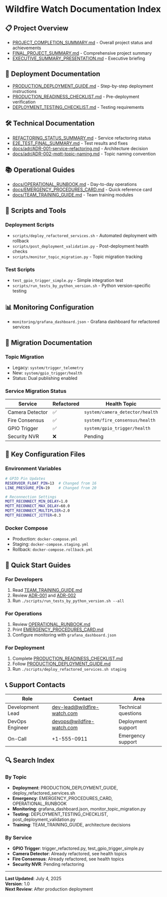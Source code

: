 # Wildfire Watch Documentation Index

## 📋 Project Overview
- [PROJECT_COMPLETION_SUMMARY.md](./PROJECT_COMPLETION_SUMMARY.md) - Overall project status and achievements
- [FINAL_PROJECT_SUMMARY.md](./FINAL_PROJECT_SUMMARY.md) - Comprehensive project summary
- [EXECUTIVE_SUMMARY_PRESENTATION.md](./EXECUTIVE_SUMMARY_PRESENTATION.md) - Executive briefing

## 🚀 Deployment Documentation
- [PRODUCTION_DEPLOYMENT_GUIDE.md](./PRODUCTION_DEPLOYMENT_GUIDE.md) - Step-by-step deployment instructions
- [PRODUCTION_READINESS_CHECKLIST.md](./PRODUCTION_READINESS_CHECKLIST.md) - Pre-deployment verification
- [DEPLOYMENT_TESTING_CHECKLIST.md](./DEPLOYMENT_TESTING_CHECKLIST.md) - Testing requirements

## 🛠️ Technical Documentation
- [REFACTORING_STATUS_SUMMARY.md](./REFACTORING_STATUS_SUMMARY.md) - Service refactoring status
- [E2E_TEST_FINAL_SUMMARY.md](./E2E_TEST_FINAL_SUMMARY.md) - Test results and fixes
- [docs/adr/ADR-001-service-refactoring.md](./docs/adr/ADR-001-service-refactoring.md) - Architecture decision
- [docs/adr/ADR-002-mqtt-topic-naming.md](./docs/adr/ADR-002-mqtt-topic-naming.md) - Topic naming convention

## 📚 Operational Guides
- [docs/OPERATIONAL_RUNBOOK.md](./docs/OPERATIONAL_RUNBOOK.md) - Day-to-day operations
- [docs/EMERGENCY_PROCEDURES_CARD.md](./docs/EMERGENCY_PROCEDURES_CARD.md) - Quick reference card
- [docs/TEAM_TRAINING_GUIDE.md](./docs/TEAM_TRAINING_GUIDE.md) - Team training modules

## 🔧 Scripts and Tools

### Deployment Scripts
- `scripts/deploy_refactored_services.sh` - Automated deployment with rollback
- `scripts/post_deployment_validation.py` - Post-deployment health checks
- `scripts/monitor_topic_migration.py` - Topic migration tracking

### Test Scripts
- `test_gpio_trigger_simple.py` - Simple integration test
- `scripts/run_tests_by_python_version.sh` - Python version-specific testing

## 📊 Monitoring Configuration
- `monitoring/grafana_dashboard.json` - Grafana dashboard for refactored services

## 🔄 Migration Documentation

### Topic Migration
- Legacy: `system/trigger_telemetry`
- New: `system/gpio_trigger/health`
- Status: Dual publishing enabled

### Service Migration Status
| Service | Refactored | Health Topic |
|---------|------------|--------------|
| Camera Detector | ✅ | `system/camera_detector/health` |
| Fire Consensus | ✅ | `system/fire_consensus/health` |
| GPIO Trigger | ✅ | `system/gpio_trigger/health` |
| Security NVR | ❌ | Pending |

## 📝 Key Configuration Files

### Environment Variables
```bash
# GPIO Pin Updates
RESERVOIR_FLOAT_PIN=13  # Changed from 16
LINE_PRESSURE_PIN=19    # Changed from 20

# Reconnection Settings
MQTT_RECONNECT_MIN_DELAY=1.0
MQTT_RECONNECT_MAX_DELAY=60.0
MQTT_RECONNECT_MULTIPLIER=2.0
MQTT_RECONNECT_JITTER=0.3
```

### Docker Compose
- Production: `docker-compose.yml`
- Staging: `docker-compose.staging.yml`
- Rollback: `docker-compose.rollback.yml`

## 🎯 Quick Start Guides

### For Developers
1. Read [TEAM_TRAINING_GUIDE.md](./docs/TEAM_TRAINING_GUIDE.md)
2. Review [ADR-001](./docs/adr/ADR-001-service-refactoring.md) and [ADR-002](./docs/adr/ADR-002-mqtt-topic-naming.md)
3. Run `./scripts/run_tests_by_python_version.sh --all`

### For Operations
1. Review [OPERATIONAL_RUNBOOK.md](./docs/OPERATIONAL_RUNBOOK.md)
2. Print [EMERGENCY_PROCEDURES_CARD.md](./docs/EMERGENCY_PROCEDURES_CARD.md)
3. Configure monitoring with `grafana_dashboard.json`

### For Deployment
1. Complete [PRODUCTION_READINESS_CHECKLIST.md](./PRODUCTION_READINESS_CHECKLIST.md)
2. Follow [PRODUCTION_DEPLOYMENT_GUIDE.md](./PRODUCTION_DEPLOYMENT_GUIDE.md)
3. Run `./scripts/deploy_refactored_services.sh staging`

## 📞 Support Contacts

| Role | Contact | Area |
|------|---------|------|
| Development Lead | dev-lead@wildfire-watch.com | Technical questions |
| DevOps Engineer | devops@wildfire-watch.com | Deployment support |
| On-Call | +1-555-0911 | Emergency support |

## 🔍 Search Index

### By Topic
- **Deployment**: PRODUCTION_DEPLOYMENT_GUIDE, deploy_refactored_services.sh
- **Emergency**: EMERGENCY_PROCEDURES_CARD, OPERATIONAL_RUNBOOK
- **Monitoring**: grafana_dashboard.json, monitor_topic_migration.py
- **Testing**: DEPLOYMENT_TESTING_CHECKLIST, post_deployment_validation.py
- **Training**: TEAM_TRAINING_GUIDE, architecture decisions

### By Service
- **GPIO Trigger**: trigger_refactored.py, test_gpio_trigger_simple.py
- **Camera Detector**: Already refactored, see health topics
- **Fire Consensus**: Already refactored, see health topics
- **Security NVR**: Pending refactoring

---

**Last Updated**: July 4, 2025  
**Version**: 1.0  
**Next Review**: After production deployment